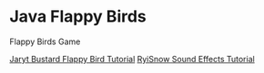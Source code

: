# Java Flappy Birds

Flappy Birds Game

[Jaryt Bustard Flappy Bird Tutorial](https://www.youtube.com/watch?v=I1qTZaUcFX0)
[RyiSnow Sound Effects Tutorial](https://www.youtube.com/watch?v=MZyvOtxU73w)
